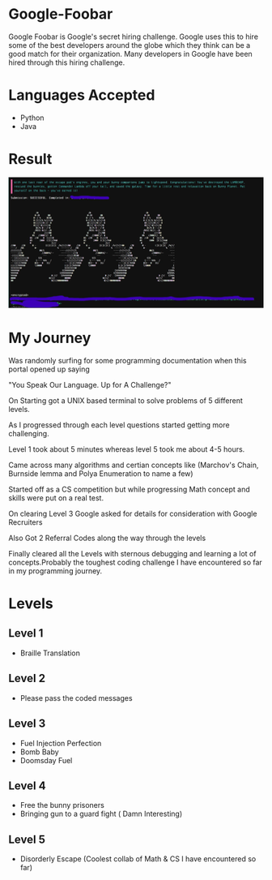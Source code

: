 # Google-Foobar
Google Foobar is Google's secret hiring challenge. Google uses this to hire some of the best developers around the globe which they think can be a good match for their organization. Many developers in Google have been hired through this hiring challenge.

# Languages Accepted

- Python
- Java

# Result
![](https://github.com/rudrajit1729/Google-Foobar/blob/master/Result.jpg)

# My Journey

Was randomly surfing for some programming documentation when this portal opened up saying

"You Speak Our Language. Up for A Challenge?" 

On Starting got a UNIX based terminal to solve problems of 5 different levels.

As I progressed through each level questions started getting more challenging.

Level 1 took about 5 minutes whereas level 5 took me about 4-5 hours.

Came across many algorithms and certian concepts like (Marchov's Chain, Burnside lemma and Polya Enumeration to name a few)

Started off as a CS competition but while progressing Math concept and skills were put on a real test.

On clearing Level 3 Google asked for details for consideration with Google Recruiters

Also Got 2 Referral Codes along the way through the levels

Finally cleared all the Levels with sternous debugging and learning a lot of concepts.Probably the toughest coding challenge I have encountered so far in my programming journey.


# Levels

## Level 1
- Braille Translation

## Level 2
- Please pass the coded messages

## Level 3
- Fuel Injection Perfection
- Bomb Baby
- Doomsday Fuel

## Level 4
- Free the bunny prisoners
- Bringing gun to a guard fight ( Damn Interesting)

## Level 5
- Disorderly Escape (Coolest collab of Math & CS I have encountered so far)
